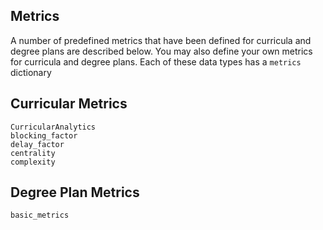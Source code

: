 ## Metrics
A number of predefined metrics that have been defined for curricula and degree plans are described below. You may also define 
your own metrics for curricula and degree plans.  Each of these data types has a `metrics` dictionary 

## Curricular Metrics

```@docs
CurricularAnalytics
blocking_factor
delay_factor
centrality
complexity
```

## Degree Plan Metrics
```@docs
basic_metrics
```